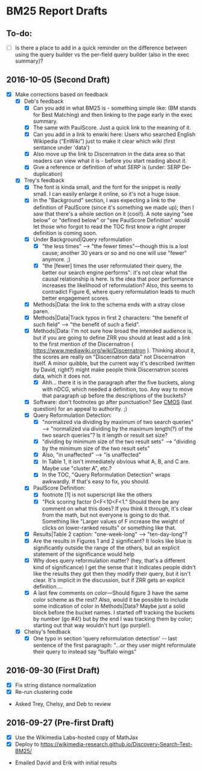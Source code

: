 # BM25 Report Drafts

## To-do:

- [ ] Is there a place to add in a quick reminder on the difference between using the query builder vs the per-field query builder (also in the exec summary)?

## 2016-10-05 (Second Draft)

- [x] Make corrections based on feedback
    - [x] Deb's feedback
        - [x] Can you add in what BM25 is - something simple like: (BM stands for Best Matching) and then linking to the page early in the exec summary.
        - [x] The same with PaulScore. Just a quick link to the meaning of it. 
        - [x] Can you add in a link to enwiki here: Users who searched English Wikipedia (“EnWiki”) just to make it clear which wiki (first sentance under 'data')
        - [x] Also move up the link to Discernatron in the data area so that readers can view what it is - before you start reading about it.
        - [x] Give a reference or definition of what SERP is (under: SERP De-duplication)
    - [x] Trey's feedback
        - [x] The font is kinda small, and the font for the snippet is *really* small. I can easily enlarge it online, so it's not a huge issue.
        - [x] In the "Background" section, I was expecting a link to the definition of PaulScore (since it's something we made up); then I saw that there's a whole section on it (cool!). A note saying "see below" or "defined below" or "see PaulScore Definition" would let those who forgot to read the TOC first know a right proper definition is coming soon.
        - [x] Under Background|Query reformulation
            - [x] "the less times" --> "the fewer times"—though this is a lost cause; another 30 years or so and no one will use "fewer" anymore. ;)
            - [x] "the [fewer] times the user reformulated their query, the better our search engine performs": it's not clear what the causal relationship is here. Is the idea that poor performance increases the likelihood of reformulation? Also, this seems to contradict Figure 6, where query reformulation leads to much better engagement scores.
        - [x] Methods|Data: the link to the schema ends with a stray close paren.
        - [x] Methods|Data|Track typos in first 2 characters: "the benefit of such field" --> "the benefit of such a field".
        - [x] Methods|Data: I'm not sure how broad the intended audience is, but if you are going to define ZRR you should at least add a link to the first mention of the Discernatron ( https://www.mediawiki.org/wiki/Discernatron ). Thinking about it, the scores are really on "Discernatron data" not Discernatron itself. A minor quibble, but the current way it's described (written by David, right?) might make people think Discernatron scores data, which it does not.
            - [x] Ahh... there it is in the paragraph after the five buckets, along with nDCG, which needed a definition, too. Any way to move that paragraph up before the descriptions of the buckets?
        - [x] Software: don't footnotes go after punctuation? See [CMOS](http://www.chicagomanualofstyle.org/qanda/data/faq/topics/Punctuation.html?page=1) (last question) for an appeal to authority. ;)
        - [x] Query Reformulation Detection:
            - [x] "normalized via dividing by maximum of two search queries" --> "normalized via dividing by the maximum length(?) of the two search queries"? Is it length or result set size?
            - [x] "dividing by minimum size of the two result sets" --> "dividing by the minimum size of the two result sets"
            - [x] Also, "in unaffected" --> "is unaffected"
            - [x] In Table 1, it isn't immediately obvious what A, B, and C are. Maybe use "cluster A", etc.?
            - [x] In the TOC, "Query Reformulation Detection" wraps awkwardly. If that's easy to fix, you should.
        - [x] PaulScore Definition: 
            - [x] footnote [1] is not superscript like the others
            - [x] "Pick scoring factor 0<F<10<F<1." Should there be any comment on what this does? If you think it through, it's clear from the math, but not everyone is going to do that. Something like "Larger values of F increase the weight of clicks on lower-ranked results" or something like that.
        - [x] Results|Table 2 caption: "one-week-long" --> "ten-day-long"?
        - [x] Are the results in Figures 1 and 2 significant? It looks like blue is significantly outside the range of the others, but an explicit statement of the significance would help
        - [x] Why does query reformulation matter? (hey, that's a different kind of significance) I get the sense that it indicates people didn't like the results they got then they modify their query, but it isn't clear. It's implicit in the discussion, but if ZRR gets an explicit definition....
        - [x] A last few comments on color—Should figure 3 have the same color scheme as the rest? Also, would it be possible to include some indication of color in Methods|Data? Maybe just a solid block before the bucket names. I started off tracking the buckets by number (go #4!) but by the end I was tracking them by color; starting out that way wouldn't hurt (go purple!).
    - [x] Chelsy's feedback
        - [x] One typo in section 'query reformulation detection' -- last sentence of the first paragraph: "...or they user might reformulate their query to instead say “buffalo wings”

## 2016-09-30 (First Draft)

- [x] Fix string distance normalization
- [x] Re-run clustering code
- Asked Trey, Chelsy, and Deb to review

## 2016-09-27 (Pre-first Draft)

- [x] Use the Wikimedia Labs-hosted copy of MathJax
- [x] Deploy to https://wikimedia-research.github.io/Discovery-Search-Test-BM25/
- Emailed David and Erik with initial results
